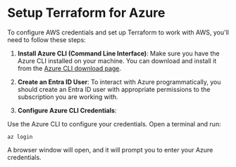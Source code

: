 # Setup Terraform for Azure

To configure AWS credentials and set up Terraform to work with AWS, you'll need to follow these steps:

1. **Install Azure CLI (Command Line Interface)**: Make sure you have the Azure CLI installed on your machine. You can download and install it from the [Azure CLI download page](https://learn.microsoft.com/en-us/cli/azure/install-azure-cli-windows?tabs=azure-cli#install-or-update).

2. **Create an Entra ID User**: To interact with Azure programmatically, you should create an Entra ID user with appropriate permissions to the subscription you are working with.

3. **Configure Azure CLI Credentials**:

Use the Azure CLI to configure your credentials. Open a terminal and run:

``` CMD
az login
```

A browser window will open, and it will prompt you to enter your Azure credentials.